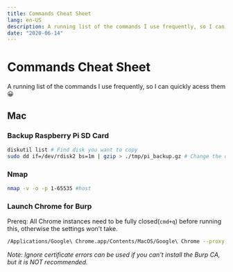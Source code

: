 ```yaml
---
title: Commands Cheat Sheet
lang: en-US
description: A running list of the commands I use frequently, so I can quickly acess them 😀.  Raspberry Pi SD Card Backups, Chrome for Burp and NMAP
date: "2020-06-14"
---
```


# Commands Cheat Sheet
A running list of the commands I use frequently, so I can quickly acess them 😀

## Mac
### Backup Raspberry Pi SD Card
```bash
diskutil list # Find disk you want to copy
sudo dd if=/dev/rdisk2 bs=1m | gzip > ./tmp/pi_backup.gz # Change the disk number to be the disk to copy
```

### Nmap

```bash
nmap -v -o -p 1-65535 #host
```

### Launch Chrome for Burp
Prereq: All Chrome instances need to be fully closed(`cmd+q`) before running this, otherwise the settings won't take.
```bash
/Applications/Google\ Chrome.app/Contents/MacOS/Google\ Chrome --proxy-server=http://localhost:8080 #--ignore-certificate-errors
```
*Note: Ignore certificate errors can be used if you can't install the Burp CA, but it is NOT recommended.*
